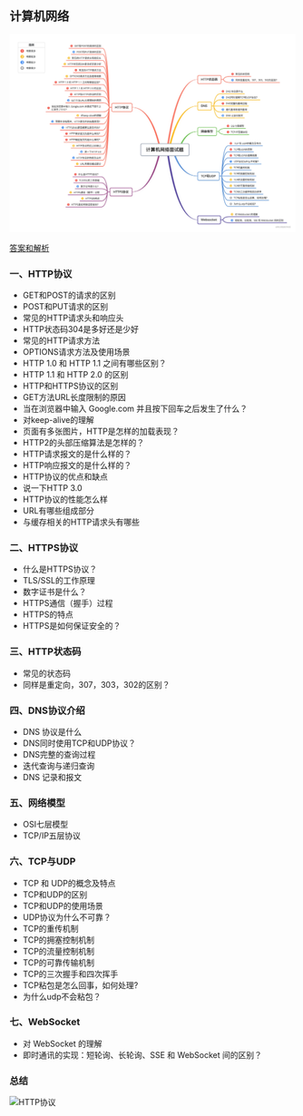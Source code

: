 ## 计算机网络

![计算机网络](./assets/jiwang.png)

[答案和解析](https://juejin.cn/post/6996841019094335519)

### 一、HTTP协议

- GET和POST的请求的区别
- POST和PUT请求的区别
- 常见的HTTP请求头和响应头
- HTTP状态码304是多好还是少好
- 常见的HTTP请求方法
- OPTIONS请求方法及使用场景
- HTTP 1.0 和 HTTP 1.1 之间有哪些区别？
- HTTP 1.1 和 HTTP 2.0 的区别
- HTTP和HTTPS协议的区别
- GET方法URL长度限制的原因
- 当在浏览器中输入 Google.com 并且按下回车之后发生了什么？
- 对keep-alive的理解
- 页面有多张图片，HTTP是怎样的加载表现？
- HTTP2的头部压缩算法是怎样的？
- HTTP请求报文的是什么样的？
- HTTP响应报文的是什么样的？
- HTTP协议的优点和缺点
- 说一下HTTP 3.0
- HTTP协议的性能怎么样
- URL有哪些组成部分
- 与缓存相关的HTTP请求头有哪些

### 二、HTTPS协议

- 什么是HTTPS协议？
- TLS/SSL的工作原理
- 数字证书是什么？
- HTTPS通信（握手）过程
- HTTPS的特点
- HTTPS是如何保证安全的？

### 三、HTTP状态码

- 常见的状态码
- 同样是重定向，307，303，302的区别？

### 四、DNS协议介绍

- DNS 协议是什么
- DNS同时使用TCP和UDP协议？
- DNS完整的查询过程
- 迭代查询与递归查询
- DNS 记录和报文

### 五、网络模型

- OSI七层模型
- TCP/IP五层协议

### 六、TCP与UDP

- TCP 和 UDP的概念及特点
- TCP和UDP的区别
- TCP和UDP的使用场景
- UDP协议为什么不可靠？
- TCP的重传机制
- TCP的拥塞控制机制
- TCP的流量控制机制
- TCP的可靠传输机制
- TCP的三次握手和四次挥手
- TCP粘包是怎么回事，如何处理?
- 为什么udp不会粘包？

### 七、WebSocket

- 对 WebSocket 的理解
- 即时通讯的实现：短轮询、长轮询、SSE 和 WebSocket 间的区别？


### 总结

![HTTP协议](./assets/HTTP%E5%8D%8F%E8%AE%AE.png)
